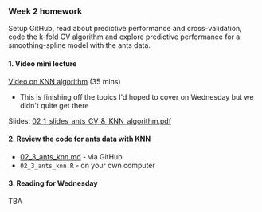### Week 2 homework

Setup GitHub, read about predictive performance and cross-validation, code the k-fold CV algorithm and explore predictive performance for a smoothing-spline model with the ants data.

#### 1. Video mini lecture

[Video on KNN algorithm](02_4_video_knn.md) (35 mins)

* This is finishing off the topics I'd hoped to cover on Wednesday but we didn't quite get there

Slides: [02_1_slides_ants_CV_&_KNN_algorithm.pdf](02_1_slides_ants_CV_&_KNN_algorithm.pdf)

#### 2. Review the code for ants data with KNN

* [02_3_ants_knn.md](02_3_ants_knn.md) - via GitHub
* `02_3_ants_knn.R` - on your own computer

#### 3. Reading for Wednesday
TBA
